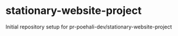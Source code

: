 # stationary-website-project

Initial repository setup for pr-poehali-dev/stationary-website-project